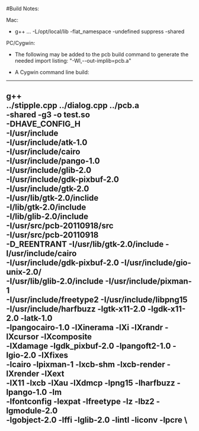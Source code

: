 #Build Notes:

Mac:
- g++ … -L/opt/local/lib -flat_namespace -undefined suppress -shared

PC/Cygwin:
- The following may be added to the pcb build command to generate the needed
  import listing: "-Wl,--out-implib=pcb.a"

- A Cygwin command line build:
------------------------------
g++ \
../stipple.cpp ../dialog.cpp ../pcb.a \
-shared -g3 -o test.so \
-DHAVE_CONFIG_H \
-I/usr/include \
-I/usr/include/atk-1.0 \
-I/usr/include/cairo \
-I/usr/include/pango-1.0 \
-I/usr/include/glib-2.0 \
-I/usr/include/gdk-pixbuf-2.0 \
-I/usr/include/gtk-2.0 \
-I/usr/lib/gtk-2.0/inclide \
-I/lib/gtk-2.0/include \
-I/lib/glib-2.0/include \
-I/usr/src/pcb-20110918/src \
-I/usr/src/pcb-20110918 \
-D_REENTRANT -I/usr/lib/gtk-2.0/include -I/usr/include/cairo \
-I/usr/include/gdk-pixbuf-2.0 -I/usr/include/gio-unix-2.0/ \
-I/usr/lib/glib-2.0/include -I/usr/include/pixman-1 \
-I/usr/include/freetype2 -I/usr/include/libpng15 \
-I/usr/include/harfbuzz  -lgtk-x11-2.0 -lgdk-x11-2.0 -latk-1.0 \
-lpangocairo-1.0 -lXinerama -lXi -lXrandr -lXcursor -lXcomposite \
-lXdamage -lgdk_pixbuf-2.0 -lpangoft2-1.0 -lgio-2.0 -lXfixes \
-lcairo -lpixman-1 -lxcb-shm -lxcb-render -lXrender -lXext \
-lX11 -lxcb -lXau -lXdmcp -lpng15 -lharfbuzz -lpango-1.0 -lm \
-lfontconfig -lexpat -lfreetype -lz -lbz2 -lgmodule-2.0 \
-lgobject-2.0 -lffi -lglib-2.0 -lintl -liconv -lpcre \
------------------------------------------------------

